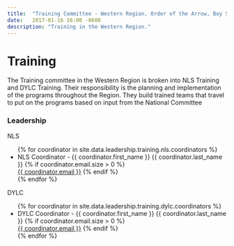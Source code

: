 ```yaml
---
title:  "Training Committee - Western Region, Order of the Arrow, Boy Scouts of America"
date:   2017-01-16 16:00 -0600
description: "Training in the Western Region."
---
```


# Training

The Training committee in the Western Region is broken into NLS Training and DYLC Training.
Their responsibility is the planning and implementation of the programs throughout the Region.
They build trained teams that travel to put on the programs based on input from the National Committee

### Leadership

<div class="row leadership">
	<div class="col-xs-12 col-sm-6">
		<div class="panel panel-default">
			<div class="panel-heading">
			 NLS
			</div>
			<ul class="list-group">
        {% for coordinator in site.data.leadership.training.nls.coordinators %}
          <li class="list-group-item">
            NLS Coordinator - {{ coordinator.first_name }} {{ coordinator.last_name }}
            {% if coordinator.email.size > 0 %}
              <br><a href="mailto:{{ coordinator.email }}">{{ coordinator.email }}</a>
            {% endif %}
          </li>
        {% endfor %}
			</ul>
		</div>
	</div>
	<div class="col-xs-12 col-sm-6">
		<div class="panel panel-default">
			<div class="panel-heading">
			 DYLC
			</div>
			<ul class="list-group">
        {% for coordinator in site.data.leadership.training.dylc.coordinators %}
          <li class="list-group-item">
            DYLC Coordinator - {{ coordinator.first_name }} {{ coordinator.last_name }}
            {% if coordinator.email.size > 0 %}
              <br><a href="mailto:{{ coordinator.email }}">{{ coordinator.email }}</a>
            {% endif %}
          </li>
        {% endfor %}
			</ul>
		</div>
	</div>
</div>